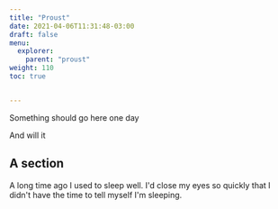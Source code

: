 ```yaml
---
title: "Proust"
date: 2021-04-06T11:31:48-03:00
draft: false
menu:
  explorer:
    parent: "proust"
weight: 110
toc: true


---
```


Something should go here one day

And will it

## A section

A long time ago I used to sleep well. I'd close my eyes so quickly that I didn't have the time to tell myself I'm sleeping.
